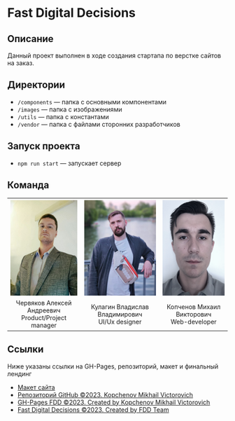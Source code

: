 # Fast Digital Decisions

## Описание

Данный проект выполнен в ходе создания стартапа по верстке сайтов на заказ.

## Директории

* `/components` — папка с основными компонентами
* `/images` — папка с изображениями
* `/utils` — папка с константами
* `/vendor` — папка с файлами сторонних разработчиков

## Запуск проекта

* `npm run start` — запускает сервер

## Команда

<table>
  <tr>
    <th>
        <center>
            <img 
                src="/src/images/Alexey.png" 
                width="164" 
                height="218"
            />
        </center>
    </th>
    <th>
        <center>
            <img 
                src="/src/images/Vlad.png" 
                width="164" 
                height="218"
            />
        </center>
    </th>
    <th>
        <center>
            <img 
                src="/src/images/Michael.png" 
                width="164" 
                height="218"
            />
        </center>
    </th>
  </tr>
  <tr>
    <td>
        <center>
            Червяков Алексей Андреевич</br> Product/Project manager
        </center>
    </td>
    <td>
        <center>
            Кулагин Владислав Владимирович</br> UI/Ux designer
        </center>
    </td>
    <td>
        <center>
            Копченов Михаил Викторович</br> Web-developer
        </center>
    </td>
  </tr>
</table>

## Ссылки

Ниже указаны ссылки на GH-Pages, репозиторий, макет и финальный лендинг

* [Макет сайта](https://www.figma.com/file/L09nRWYgxzAtx0o2e672Zu/Untitled?type=design&node-id=0%3A1&mode=design&t=Yrcs1s27Jw2kOsMV-1)
* [Репозиторий GitHub ©2023. Kopchenov Mikhail Victorovich](https://github.com/MichaelKopchenov/fast-digital-decision)
* [GH-Pages FDD ©2023. Created by Kopchenov Mikhail Victorovich](https://michaelkopchenov.github.io/fast-digital-decision/)
* [Fast Digital Decisions ©2023. Created by FDD Team](https://fast-dd.ru)